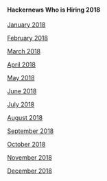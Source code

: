 #### Hackernews Who is Hiring 2018

[January 2018](https://news.ycombinator.com/item?id=16052538)

[February 2018]()

[March 2018]()

[April 2018]()

[May 2018]()

[June 2018]()

[July 2018]()

[August 2018]()

[September 2018]()

[October 2018]()

[November 2018]()

[December 2018]()

